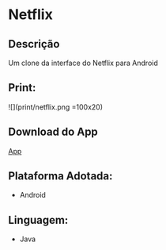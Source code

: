 # Netflix

## Descrição
Um clone da interface do Netflix para Android

## Print:
![](print/netflix.png =100x20)

## Download do App
[App](https://drive.google.com/file/d/1Lr5rdfEgYTqzzKfSHD2hQTWwJ_egZSCA/view?usp=sharing)

## Plataforma Adotada: 
  - Android

## Linguagem: 
  - Java
